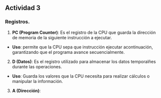 ## Actividad 3

### Registros.

1. **PC (Program Counter)**: Es el registro de la CPU que guarda la dirección de memoria de la siguiente instrucción a ejecutar.

- **Uso**: permite que la CPU sepa que instrucción ejecutar acontinuación, garantizando que el programa avance secuencialmente.

2. **D (Datos)**: Es el registro utilizado para almacenar los datos temporalñes durante las operaciones.

- **Uso**: Guarda los valores que la CPU necesita para realizar cálculos o manipular la información.

3. **A (Dirección)**:
